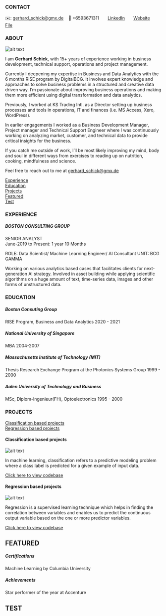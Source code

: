 <!-- CONTACT Section Starts -->
### CONTACT

<!-- Add your details -->
✉️: gerhard_schick@gmx.de 
&nbsp;&nbsp; 📲 +6593671311
&nbsp;&nbsp;&nbsp;&nbsp;&nbsp; [LinkedIn](https://www.linkedin.com/in/gerhardschick/) 
&nbsp;&nbsp;&nbsp;&nbsp;&nbsp; [Website](https://datasciencestunt.com/)
&nbsp;&nbsp;&nbsp;&nbsp;&nbsp; [File]("projects.md")
<!-- CONTACT Section Ends -->

<!-- ABOUT Section Starts -->
### ABOUT
<!-- Add link to your picture -->

![alt text](https://raw.githubusercontent.com/Wahrheitssuchender/Gerhard_Schick/main/Pictures/Gerhard%20Schick%20small.jpg)

<!-- Add your details -->

I am __Gerhard Schick__, with 15+ years of experience working in business development, technical support, operations and project management.

Currently I deepening my expertise in Business and Data Analytics with the 6 months RISE program by DigitalBCG. It involves expert knowledge and approaches to solve business problems in a structured and creative data driven way. I’m passionate about improving business operations and making them more efficient using digital transformation and data analytics.

Previously, I worked at KS Trading Intl. as a Director setting up business processes and tools in operations, IT and finances (i.e. MS Access, Xero, WordPress).

In earlier engagements I worked as a Business Development Manager, Project manager and Technical Support Engineer where I was continuously working on analyzing market, customer, and technical data to provide critical insights for the business.

If you catch me outside of work, I’ll be most likely improving my mind, body and soul in different ways from exercises to reading up on nutrition, cooking, mindfulness and science.

Feel free to reach out to me at gerhard_schick@gmx.de


<!-- Add link to the sections -->
[Experience](#experience) <br>
[Education](#education) <br>
[Projects](#projects) <br>
[Featured](#featured) <br> 
[Test](#test) <br>

<!-- ABOUT Section Ends -->

<!-- EXPERIENCE Section Starts -->
### EXPERIENCE
<!-- Add your details -->
##### BOSTON CONSULTING GROUP
SENIOR ANALYST<br>
June-2019 to Present: 1 year 10 Months

ROLE: Data Scientist/ Machine Learning Engineer/ AI Consultant
UNIT: BCG GAMMA

Working on various analytics based cases that facilitates clients for next-generation AI strategy. Involved in asset building while applying scientific algorithms on a huge amount of text, time-series data, images and other forms of unstructured data.

<!-- EXPERIENCE Section Ends -->

<!-- EDUCATION Section Starts -->
### EDUCATION
<!-- Add your details -->
##### Boston Consuting Group
RISE Program, Business and Data Analytics 2020 - 2021 <br>
##### National University of Singapore
MBA 2004-2007 <br>
##### Massachusetts Institute of Technology (MIT)
Thesis Research Exchange Program at the Photonics Systems Group 1999 - 2000 <br>
##### Aalen University of Technology and Business
MSc, Diplom-Ingenieur(FH), Optoelectronics 1995 - 2000 <br>

<!-- EDUCATION Section Ends -->

<!-- PROJECTS Section Starts -->
### PROJECTS
<!-- Add your details -->

[Classification based projects](#classification-based-projects) <br>
[Regression based projects](#regression-based-projects) <br>

<!-- Add your details -->

#### Classification based projects
![alt text](https://raw.githubusercontent.com/krvishwesh54/Kumar-Vishwesh/main/images/Classification.png)

In machine learning, classification refers to a predictive modeling problem where a class label is predicted for a given example of input data.

[Click here to view codebase](https://github.com/krvishwesh54/DataScience_DeepLearning_MachineLearning/tree/master/Classification)

#### Regression based projects
![alt text](https://raw.githubusercontent.com/krvishwesh54/Kumar-Vishwesh/main/images/Regression.jpg)

Regression is a supervised learning technique which helps in finding the correlation between variables and enables us to predict the continuous output variable based on the one or more predictor variables.

[Click here to view codebase](https://github.com/krvishwesh54/DataScience_DeepLearning_MachineLearning/tree/master/Regression)

<!-- PROJECTS Section Ends -->

<!-- FEATURED Section Starts -->
## FEATURED
<!-- Add your details -->
##### Certifications
Machine Learning by Columbia University

##### Achievements
Star performer of the year at Accenture
<!-- FEATURED Section Ends -->

## TEST
<!-- Add your details -->
